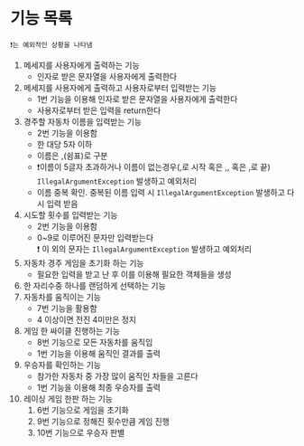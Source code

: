 # 기능 목록

`❗️는 예외적인 상황을 나타냄`

1. 메세지를 사용자에게 출력하는 기능
    - 인자로 받은 문자열을 사용자에게 출력한다
2. 메세지를 사용자에게 출력하고 사용자로부터 입력받는 기능
    - 1번 기능을 이용해 인자로 받은 문자열을 사용자에게 출력한다
    - 사용자로부터 받은 입력을 return한다
3. 경주할 자동차 이름을 입력받는 기능
    - 2번 기능을 이용함
    - 한 대당 5자 이하
    - 이름은 ,(쉼표)로 구분
    - ❗이름이 5글자 초과하거나 이름이 없는경우(,로 시작 혹은 ,, 혹은 ,로 끝) `IllegalArgumentException` 발생하고 예외처리
    - 이름 중복 확인. 중복된 이름 입력 시 `IllegalArgumentException` 발생하고 다시 입력 받음
4. 시도할 횟수를 입력받는 기능
    - 2번 기능을 이용함
    - 0~9로 이루어진 문자만 입력받는다</br>
      ❗️ 이 외의 문자는 `IllegalArgumentException` 발생하고 예외처리
5. 자동차 경주 게임을 초기화 하는 기능
    - 필요한 입력을 받고 난 후 이를 이용해 필요한 객체들을 생성
6. 한 자리수중 하나를 랜덤하게 선택하는 기능
7. 자동차를 움직이는 기능
    - 7번 기능을 활용함
    - 4 이상이면 전진 4미만은 정지
8. 게임 한 싸이클 진행하는 기능
    - 8번 기능으로 모든 자동차를 움직임
    - 1번 기능을 이용해 움직인 결과를 출력
9. 우승자를 확인하는 기능
    - 참가한 자동차 중 가장 많이 움직인 차들을 고른다
    - 1번 기능을 이용해 최종 우승자를 출력
10. 레이싱 게임 한판 하는 기능
    1. 6번 기능으로 게임을 초기화
    2. 9번 기능으로 정해진 횟수만큼 게임 진행
    3. 10번 기능으로 우승자 판별
